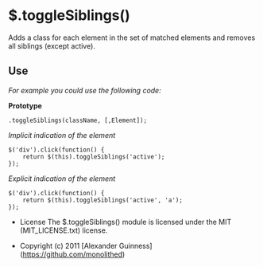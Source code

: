 # $.toggleSiblings()

Adds a class for each element in the set of matched elements and removes all siblings (except active).

## Use
*For example you could use the following code:*

**Prototype**

	.toggleSiblings(className, [,Element]);


*Implicit indication of the element*

	$('div').click(function() {
		return $(this).toggleSiblings('active');
	});

*Explicit indication of the element*

	$('div').click(function() {
		return $(this).toggleSiblings('active', 'a');
	});

* License
    The $.toggleSiblings() module is licensed under the MIT (MIT_LICENSE.txt) license.

* Copyright (c) 2011 [Alexander Guinness] (https://github.com/monolithed)

